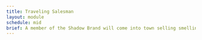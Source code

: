 ```yaml
---
title: Traveling Salesman
layout: module
schedule: mid
brief: A member of the Shadow Brand will come into town selling smelling salts for 3 leaves per and having 4 sets.  The Shadow Brand has reverse engineered the concoction from purchasing a sample last event.
---
```




